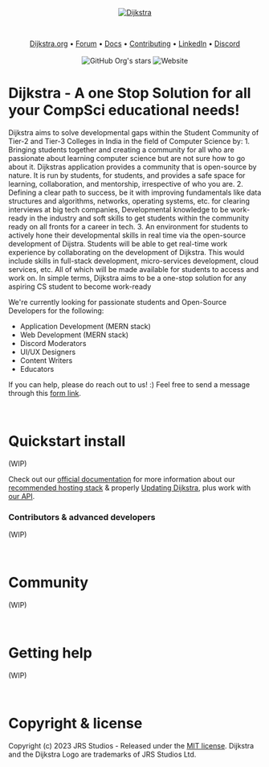 <p align="center">
  <a href="[Dijkstra.org](https://dijkstra-edu.github.io/Dijkstra-Web/)">
    <img src="https://github.com/Dijkstra-Edu/Dijkstra/assets/70965472/21723e6d-bea8-4227-bdbb-5306b8c18b1d" alt="Dijkstra">
  </a>
</p>
&nbsp;

<p align="center">
    <a href="https://dijkstra-edu.github.io/Dijkstra-Web/">Dijkstra.org</a> •
    <a href="">Forum</a> •
    <a href="">Docs</a> •
    <a href="">Contributing</a> •
    <a href="https://www.linkedin.com/company/dijkstra-edu/">LinkedIn</a> •
    <a href="https://discord.com/invite/Vs87cBBU">Discord</a>
    <br /><br />
    <img alt="GitHub Org's stars" src="https://img.shields.io/github/stars/Dijkstra-edu?style=social">
    <img alt="Website" src="https://img.shields.io/website?url=https%3A%2F%2Fdijkstra-edu.github.io%2FDijkstra-Web%2F">
</p>

# Dijkstra - A one Stop Solution for all your CompSci educational needs!
  Dijkstra aims to solve developmental gaps within the Student Community of Tier-2 and Tier-3 Colleges in India in the field of Computer Science by: 1. Bringing students together and creating a community for all who are passionate about learning computer science but are not sure how to go about it. Dijkstras application provides a community that is open-source by nature. It is run by students, for students, and provides a safe space for learning, collaboration, and mentorship, irrespective of who you are. 2. Defining a clear path to success, be it with improving fundamentals like data structures and algorithms, networks, operating systems, etc. for clearing interviews at big tech companies, Developmental knowledge to be work-ready in the industry and soft skills to get students within the community ready on all fronts for a career in tech. 3. An environment for students to actively hone their developmental skills in real time via the open-source development of Dijstra. Students will be able to get real-time work experience by collaborating on the development of Dijkstra. This would include skills in full-stack development, micro-services development, cloud services, etc. All of which will be made available for students to access and work on. In simple terms, Dijkstra aims to be a one-stop solution for any aspiring CS student to become work-ready  
  
 We're currently looking for passionate students and Open-Source Developers for the following:
- Application Development (MERN stack)
- Web Development (MERN stack)
- Discord Moderators
- UI/UX Designers
- Content Writers
- Educators

If you can help, please do reach out to us! :) Feel free to send a message through this [form link](https://forms.gle/d18JyvktXtr8FBLF7).

&nbsp;

# Quickstart install

(WIP)

Check out our [official documentation]() for more information about our [recommended hosting stack]() & properly [Updating Dijkstra](), plus work with [our API]().

### Contributors & advanced developers

(WIP)

&nbsp;

# Community

(WIP)

&nbsp;

# Getting help

(WIP)

&nbsp;

# Copyright & license

Copyright (c) 2023 JRS Studios - Released under the [MIT license](LICENSE). Dijkstra and the Dijkstra Logo are trademarks of JRS Studios Ltd. 
